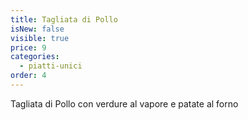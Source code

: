 ```yaml
---
title: Tagliata di Pollo
isNew: false
visible: true
price: 9
categories:
  - piatti-unici
order: 4
---
```


Tagliata di Pollo con verdure al vapore e patate al forno
